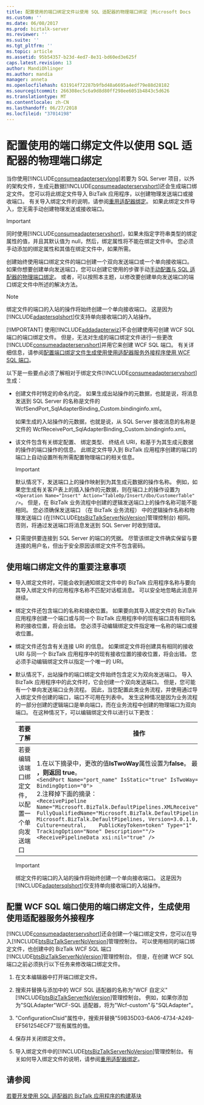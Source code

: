 ```yaml
---
title: 配置使用的端口绑定文件以使用 SQL 适配器的物理端口绑定 |Microsoft Docs
ms.custom: ''
ms.date: 06/08/2017
ms.prod: biztalk-server
ms.reviewer: ''
ms.suite: ''
ms.tgt_pltfrm: ''
ms.topic: article
ms.assetid: 95b54357-b23d-4ed7-8e31-bd60ed3e625f
caps.latest.revision: 13
author: MandiOhlinger
ms.author: mandia
manager: anneta
ms.openlocfilehash: 631914f72287b9fbd48a6695a4edf79e88d28182
ms.sourcegitcommit: 266308ec5c6a9d8d80ff298ee6051b4843c5d626
ms.translationtype: MT
ms.contentlocale: zh-CN
ms.lasthandoff: 06/27/2018
ms.locfileid: "37014198"
---
```

# <a name="configure-a-physical-port-binding-using-a-port-binding-file-to-use-the-sql-adapter"></a>配置使用的端口绑定文件以使用 SQL 适配器的物理端口绑定
当你使用[!INCLUDE[consumeadapterservlong](../../includes/consumeadapterservlong-md.md)]若要为 SQL Server 项目，以外的架构文件，生成元数据[!INCLUDE[consumeadapterservshort](../../includes/consumeadapterservshort-md.md)]还会生成端口绑定文件。 您可以将此绑定文件导入 BizTalk 应用程序，以创建物理发送端口或接收端口。 有关导入绑定文件的说明，请参阅[重用适配器绑定](../../adapters-and-accelerators/adapter-sql/reuse-sql-adapter-bindings.md)。 如果此绑定文件导入，您无需手动创建物理发送或接收端口。  
  
> [!IMPORTANT]
>  同时使用[!INCLUDE[consumeadapterservshort](../../includes/consumeadapterservshort-md.md)]，如果未指定字符串类型的绑定属性的值，并且其默认值为 null，然后，绑定属性将不能在绑定文件中。 您必须手动添加的绑定属性和其值在绑定文件中，如果所需。  
  
 创建始终使用端口绑定文件的端口创建一个双向发送端口或一个单向接收端口。 如果你想要创建单向发送端口，您可以创建它使用的步骤手动[手动配置与 SQL 适配器的物理端口绑定](../../adapters-and-accelerators/adapter-sql/manually-configure-a-physical-port-binding-to-the-sql-adapter.md)。 或者，可以按照本主题，以修改要创建单向发送端口的端口绑定文件中所述的解决方法。  
  
> [!NOTE]
>  绑定文件的端口的入站的操作将始终创建一个单向接收端口。 这是因为[!INCLUDE[adaptersqlshort](../../includes/adaptersqlshort-md.md)]仅支持单向接收端口的入站操作。  
> 
> [!IMPORTANT]
>  使用[!INCLUDE[addadapterwiz](../../includes/addadapterwiz-md.md)]不会创建使用可创建 WCF SQL 端口的端口绑定文件。 但是，无法对生成的端口绑定文件进行一些更改[!INCLUDE[consumeadapterservshort](../../includes/consumeadapterservshort-md.md)]并用它来创建 WCF SQL 端口。 有关详细信息，请参阅[配置端口绑定文件生成使用使用适配器服务外接程序使用 WCF SQL 端口](#BKMK_Create_WCF_SQL)。  
  
 以下是一些要点必须了解相对于绑定文件[!INCLUDE[consumeadapterservshort](../../includes/consumeadapterservshort-md.md)]生成：  
  
- 创建文件时特定的命名约定。 如果生成出站操作的元数据，也就是说，将消息发送到 SQL Server 的名称是文件的 WcfSendPort_SqlAdapterBinding_Custom.bindinginfo.xml。  
  
   如果生成的入站操作的元数据，也就是说，从 SQL Server 接收消息的名称是文件的 WcfReceivePort_SqlAdapterBinding_Custom.bindinginfo.xml。  
  
- 该文件包含有关绑定配置、 绑定类型、 终结点 URI，和基于为其生成元数据的操作的端口操作的信息。 此绑定文件导入到 BizTalk 应用程序创建的端口的端口上自动设置所有所需配置物理端口的相关信息。  
  
  > [!IMPORTANT]
  >  默认情况下，发送端口上的操作映射到为其生成元数据的操作名称。 例如，如果您生成有关客户表上的插入操作的元数据，则在端口上的操作设置为`<Operation Name="Insert" Action="TableOp/Insert/dbo/CustomerTable" />`。 但是，在 BizTalk 业务流程中创建的逻辑发送端口上的操作名称可能不能相同。 您必须确保发送端口 （在 BizTalk 业务流程） 中的逻辑操作名称和物理发送端口 (在[!INCLUDE[btsBizTalkServerNoVersion](../../includes/btsbiztalkservernoversion-md.md)]管理控制台) 相同。 否则，将通过发送端口将消息发送到 SQL Server 时收到错误。  
  
- 只需提供要连接到 SQL Server 的端口的凭据。 尽管该绑定文件确实保留与要连接的用户名，但出于安全原因该绑定文件不包含密码。  
  
## <a name="key-considerations-for-using-the-port-binding-file"></a>使用端口绑定文件的重要注意事项  
  
- 导入绑定文件时，可能会收到通知绑定文件中的 BizTalk 应用程序名称与要向其导入绑定文件的应用程序名称不匹配对话框消息。 可以安全地忽略此消息并继续。  
  
- 绑定文件还包含端口的名称和接收位置。 如果要向其导入绑定文件的 BizTalk 应用程序创建一个端口或与同一个 BizTalk 应用程序中的现有端口具有相同名称的接收位置，将会出错。 您必须手动编辑绑定文件指定唯一名称的端口或接收位置。  
  
- 绑定文件还包含有关连接 URI 的信息。 如果绑定文件将创建具有相同的接收 URI 与同一个 BizTalk 应用程序中的现有接收位置的接收位置，将会出错。 您必须手动编辑绑定文件以指定一个唯一的 URI。  
  
- 默认情况下，出站操作的端口绑定文件始终包含定义为双向发送端口。 导入 BizTalk 应用程序中的此文件时，它会创建一个双向发送端口。 但是，您可能有一个单向发送端口业务流程。 因此，当您配置此类业务流程，并使用通过导入绑定文件创建的端口，端口不可用在列表中。 发生这种情况是因为业务流程的一部分创建的逻辑端口是单向端口，而在业务流程中创建的物理端口为双向端口。 在这种情况下，可以编辑绑定文件以进行以下更改：  
  
  |若要了解|操作|  
  |--------------|-------------|  
  |若要编辑该端口绑定文件，以配置一个单向发送端口|1.在以下摘录中，更改的值**IsTwoWay**属性设置为**false**。 最初，此值设置为 **，则返回 true**。<br />     `<SendPort Name="port_name" IsStatic="true" IsTwoWay="false" BindingOption="0">`<br />2.注释掉下面的摘录：<br />     `<ReceivePipeline Name="Microsoft.BizTalk.DefaultPipelines.XMLReceive"    FullyQualifiedName="Microsoft.BizTalk.DefaultPipelines.XMLReceive,    Microsoft.BizTalk.DefaultPipelines, Version=3.0.1.0, Culture=neutral,    PublicKeyToken=token" Type="1" TrackingOption="None" Description=""/>`<br />     `<ReceivePipelineData xsi:nil="true" />`|  
  
  > [!IMPORTANT]
  >  绑定文件的端口的入站的操作将始终创建一个单向接收端口。 这是因为[!INCLUDE[adaptersqlshort](../../includes/adaptersqlshort-md.md)]仅支持单向接收端口的入站操作。  
  
##  <a name="BKMK_Create_WCF_SQL"></a> 配置 WCF SQL 端口使用的端口绑定文件，生成使用使用适配器服务外接程序  
 [!INCLUDE[consumeadapterservshort](../../includes/consumeadapterservshort-md.md)]还会创建一个端口绑定文件，您可以在导入[!INCLUDE[btsBizTalkServerNoVersion](../../includes/btsbiztalkservernoversion-md.md)]管理控制台。 可以使用相同的端口绑定文件，也创建中的 BizTalk WCF SQL 端口[!INCLUDE[btsBizTalkServerNoVersion](../../includes/btsbiztalkservernoversion-md.md)]管理控制台。 但是，在创建 WCF SQL 端口之前必须执行以下任务来修改端口绑定文件。  
  
1. 在文本编辑器中打开端口绑定文件。  
  
2. 搜索并替换与添加中的 WCF SQL 适配器的名称为"WCF 自定义"[!INCLUDE[btsBizTalkServerNoVersion](../../includes/btsbiztalkservernoversion-md.md)]管理控制台。 例如，如果你添加为"SQLAdapter"WCF-SQL 适配器，将为"Wcf-custom"与"SQLAdapter"。  
  
3. "ConfigurationClsid"属性中，搜索并替换"59B35D03-6A06-4734-A249-EF561254ECF7"现有属性的值。  
  
4. 保存并关闭绑定文件。  
  
5. 导入绑定文件中的[!INCLUDE[btsBizTalkServerNoVersion](../../includes/btsbiztalkservernoversion-md.md)]管理控制台。 有关如何导入绑定文件的说明，请参阅[重用适配器绑定](../../adapters-and-accelerators/adapter-sql/reuse-sql-adapter-bindings.md)。
  
## <a name="see-also"></a>请参阅  
[若要开发使用 SQL 适配器的 BizTalk 应用程序的构建基块](../../adapters-and-accelerators/adapter-sql/building-blocks-to-develop-biztalk-applications-with-the-sql-adapter.md)